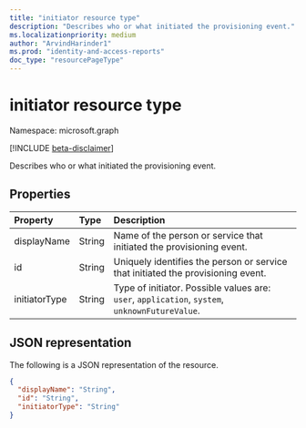 ```yaml
---
title: "initiator resource type"
description: "Describes who or what initiated the provisioning event."
ms.localizationpriority: medium
author: "ArvindHarinder1"
ms.prod: "identity-and-access-reports"
doc_type: "resourcePageType"
---
```


# initiator resource type

Namespace: microsoft.graph

[!INCLUDE [beta-disclaimer](../../includes/beta-disclaimer.md)]

Describes who or what initiated the provisioning event. 

## Properties

| Property     | Type        | Description |
|:-------------|:------------|:------------|
|displayName|String|Name of the person or service that initiated the provisioning event.|
|id|String|Uniquely identifies the person or service that initiated the provisioning event.|
|initiatorType|String| Type of initiator. Possible values are: `user`, `application`, `system`, `unknownFutureValue`.|

## JSON representation

The following is a JSON representation of the resource.

<!-- {
  "blockType": "resource",
  "optionalProperties": [

  ],
  "@odata.type": "microsoft.graph.initiator",
  "baseType": null
}-->

```json
{
  "displayName": "String",
  "id": "String",
  "initiatorType": "String"
}
```

<!-- uuid: 16cd6b66-4b1a-43a1-adaf-3a886856ed98
2019-02-04 14:57:30 UTC -->
<!-- {
  "type": "#page.annotation",
  "description": "initiator resource",
  "keywords": "",
  "section": "documentation",
  "tocPath": ""
}-->


